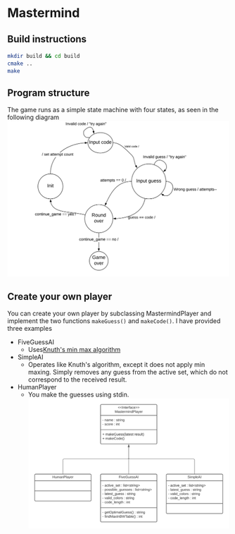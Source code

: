 # Mastermind

## Build instructions
```bash
mkdir build && cd build
cmake ..
make
```
## Program structure
 The game runs as a simple state machine with four states, as seen in the following diagram
 ![](statemachine.png)

## Create your own player
You can create your own player by subclassing MastermindPlayer and implement the two functions ```makeGuess()``` and ```makeCode()```. I have provided three examples
* FiveGuessAI
	* Uses[Knuth's min max algorithm](https://en.wikipedia.org/wiki/Mastermind_(board_game)#Best_strategies_with_four_pegs_and_six_colors)
* SimpleAI
	* Operates like Knuth's algorithm, except it does not apply min maxing. Simply removes any guess from the active set, which do not correspond to the received result.
* HumanPlayer
	* You make the guesses using stdin.
![](mastermindplayer.png) 